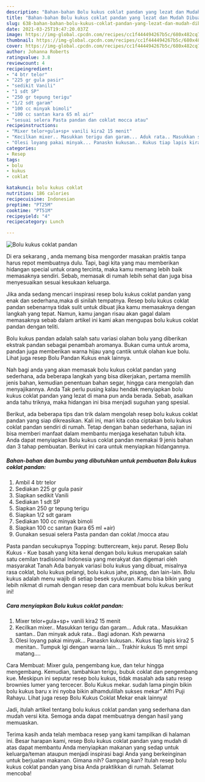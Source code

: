 ```yaml
---
description: "Bahan-bahan Bolu kukus coklat pandan yang lezat dan Mudah Dibuat"
title: "Bahan-bahan Bolu kukus coklat pandan yang lezat dan Mudah Dibuat"
slug: 638-bahan-bahan-bolu-kukus-coklat-pandan-yang-lezat-dan-mudah-dibuat
date: 2021-03-25T19:47:20.037Z
image: https://img-global.cpcdn.com/recipes/cc1f444494267b5c/680x482cq70/bolu-kukus-coklat-pandan-foto-resep-utama.jpg
thumbnail: https://img-global.cpcdn.com/recipes/cc1f444494267b5c/680x482cq70/bolu-kukus-coklat-pandan-foto-resep-utama.jpg
cover: https://img-global.cpcdn.com/recipes/cc1f444494267b5c/680x482cq70/bolu-kukus-coklat-pandan-foto-resep-utama.jpg
author: Johanna Roberts
ratingvalue: 3.8
reviewcount: 4
recipeingredient:
- "4 btr telor"
- "225 gr gula pasir"
- "sedikit Vanili"
- "1 sdt SP"
- "250 gr tepung terigu"
- "1/2 sdt garam"
- "100 cc minyak bimoli"
- "100 cc santan kara 65 ml air"
- "sesuai selera Pasta pandan dan coklat mocca atau"
recipeinstructions:
- "Mixer telor+gula+sp+ vanili kira2 15 menit"
- "Kecilkan mixer.. Masukkan terigu dan garam... Aduk rata.. Masukkan santan.. Dan minyak aduk rata... Bagi adonan. Ksh pewarna"
- "Olesi loyang pakai minyak... Panaskn kukusan.. Kukus tiap lapis kira2 5 menitan.. Tumpuk lgi dengan warna lain... Trakhir kukus 15 mnt smpi matang...."
categories:
- Resep
tags:
- bolu
- kukus
- coklat

katakunci: bolu kukus coklat 
nutrition: 186 calories
recipecuisine: Indonesian
preptime: "PT25M"
cooktime: "PT51M"
recipeyield: "4"
recipecategory: Lunch

---
```



![Bolu kukus coklat pandan](https://img-global.cpcdn.com/recipes/cc1f444494267b5c/680x482cq70/bolu-kukus-coklat-pandan-foto-resep-utama.jpg)

Di era  sekarang , anda memang bisa mengorder masakan praktis tanpa harus repot membuatnya dulu. Tapi, bagi kita yang mau memberikan hidangan special untuk orang tercinta, maka kamu memang lebih baik memasaknya sendiri. Sebab, memasak di rumah lebih sehat dan juga bisa menyesuaikan sesuai kesukaan keluarga.

Jika anda sedang mencari inspirasi resep bolu kukus coklat pandan yang enak dan sederhana,maka di sinilah tempatnya. Resep bolu kukus coklat pandan  sebenarnya tidak sulit untuk dibuat jika kamu memasaknya dengan langkah yang tepat. Namun, kamu jangan risau akan gagal dalam memasaknya 
sebab dalam artikel ini kami akan mengupas bolu kukus coklat pandan dengan teliti.  

Bolu kukus pandan adalah salah satu variasi olahan bolu yang diberikan ekstrak pandan sebagai penambah aromanya. Bukan cuma untuk aroma, pandan juga memberikan warna hijau yang cantik untuk olahan kue bolu. Lihat juga resep Bolu Pandan Kukus enak lainnya.

Nah bagi anda yang akan memasak bolu kukus coklat pandan yang sederhana, ada beberapa langkah yang bisa dikerjakan, pertama memilih jenis bahan, kemudian penentuan bahan segar, hingga cara mengolah dan menyajikannya. Anda Tak perlu pusing kalau hendak menyiapkan bolu kukus coklat pandan yang lezat di mana pun anda berada. Sebab, asalkan anda  tahu triknya, maka hidangan ini bisa menjadi suguhan yang spesial.

Berikut, ada beberapa tips dan trik dalam mengolah resep bolu kukus coklat pandan yang siap dikreasikan. Kali ini, mari kita coba ciptakan bolu kukus coklat pandan sendiri di rumah. Tetap dengan bahan sederhana, sajian ini bisa memberi manfaat dalam membantu menjaga kesehatan tubuh kita. Anda dapat menyiapkan Bolu kukus coklat pandan memakai 9 jenis bahan dan 3 tahap pembuatan. Berikut ini cara untuk menyiapkan hidangannya.

<!--inarticleads1-->

##### Bahan-bahan dan bumbu yang dibutuhkan untuk pembuatan Bolu kukus coklat pandan:

1. Ambil 4 btr telor
1. Sediakan 225 gr gula pasir
1. Siapkan sedikit Vanili
1. Sediakan 1 sdt SP
1. Siapkan 250 gr tepung terigu
1. Siapkan 1/2 sdt garam
1. Sediakan 100 cc minyak bimoli
1. Siapkan 100 cc santan (kara 65 ml +air)
1. Gunakan sesuai selera Pasta pandan dan coklat /mocca atau


Pasta pandan secukupnya Topping: buttercream, keju parut. Resep Bolu Kukus - Kue basah yang kita kenal dengan bolu kukus merupakan salah satu cemilan tradisional Indonesia yang merakyat dan digemari oleh masyarakat Tanah Ada banyak variasi bolu kukus yang dibuat, misalnya rasa coklat, bolu kukus pelangi, bolu kukus jahe, pisang, dan lain-lain. Bolu kukus adalah menu wajib di setiap besek syukuran. Kamu bisa bikin yang lebih nikmat di rumah dengan resep dan cara membuat bolu kukus berikut ini! 

<!--inarticleads2-->

##### Cara menyiapkan Bolu kukus coklat pandan:

1. Mixer telor+gula+sp+ vanili kira2 15 menit
1. Kecilkan mixer.. Masukkan terigu dan garam... Aduk rata.. Masukkan santan.. Dan minyak aduk rata... Bagi adonan. Ksh pewarna
1. Olesi loyang pakai minyak... Panaskn kukusan.. Kukus tiap lapis kira2 5 menitan.. Tumpuk lgi dengan warna lain... Trakhir kukus 15 mnt smpi matang....


Cara Membuat: Mixer gula, pengembang kue, dan telur hingga mengembang. Kemudian, tambahkan terigu, bubuk coklat dan pengembang kue. Meskipun ini seputar resep bolu kukus, tidak masalah ada satu resep brownies lumer yang tercecer. Bolu Kukus mekar. sudah lama pingin bikin bolu kukus baru x ini nyoba bikin alhamdulillah sukses mekar&#34; Alfri Puji Rahayu. Lihat juga resep Bolu Kukus Coklat Mekar enak lainnya! 

Jadi, itulah artikel tentang  bolu kukus coklat pandan  yang sederhana dan mudah versi kita. Semoga anda dapat membuatnya dengan hasil yang memuaskan. 

Terima kasih anda telah membaca resep yang kami tampilkan di halaman ini. Besar harapan kami, resep  Bolu kukus coklat pandan yang mudah di atas dapat membantu Anda menyiapkan makanan yang sedap untuk keluarga/teman ataupun menjadi inspirasi bagi Anda yang berkeinginan untuk berjualan makanan. Gimana nih? Gampang kan? Itulah resep bolu kukus coklat pandan yang bisa Anda praktikkan di rumah. Selamat mencoba!

